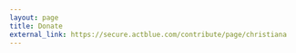 ```yaml
---
layout: page
title: Donate
external_link: https://secure.actblue.com/contribute/page/christiana
---
```

